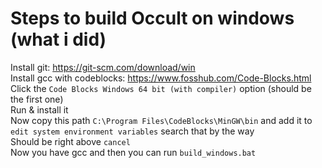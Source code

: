 # Steps to build Occult on windows (what i did)
Install git: <https://git-scm.com/download/win><br>
Install gcc with codeblocks: <https://www.fosshub.com/Code-Blocks.html><br>
Click the `Code Blocks Windows 64 bit (with compiler)` option (should be the first one) <br>
Run & install it<br>
Now copy this path `C:\Program Files\CodeBlocks\MinGW\bin` and add it to `edit system environment variables` search that by the way<br>
Should be right above `cancel` <br>
Now you have gcc and then you can run `build_windows.bat`<br>
